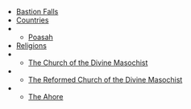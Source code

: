  * [Bastion Falls](/)
 * [Countries](countries.md)
 * * [Poasah](countries/poasah.md)
 * [Religions](religions.md)
 * * [The Church of the Divine Masochist](religions/divine-masochist.md)
 * * [The Reformed Church of the Divine Masochist](religions/reformed-divine-masochist.md)
 * * [The Ahore](religions/ahore.md)